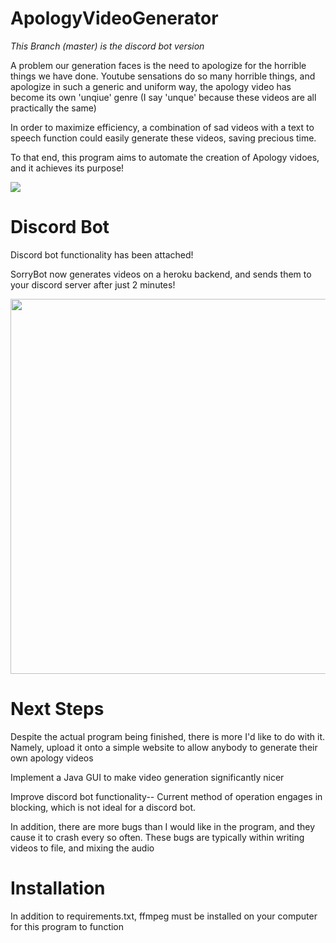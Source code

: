 # ApologyVideoGenerator

_This Branch (master) is the discord bot version_

A problem our generation faces is the need to apologize for the horrible things we have done.
Youtube sensations do so many horrible things, and apologize in such a generic and uniform way, the apology video has become its own 'unqiue' genre (I say 'unque' because these videos are all practically the same)

In order to maximize efficiency, a combination of sad videos with a text to speech function could easily generate these videos, saving precious time.

To that end, this program aims to automate the creation of Apology vidoes, and it achieves its purpose!

[![](https://res.cloudinary.com/marcomontalbano/image/upload/v1594592001/video_to_markdown/images/youtube--Cjb45G58kk8-c05b58ac6eb4c4700831b2b3070cd403.jpg)](https://youtu.be/Cjb45G58kk8 "")

# Discord Bot
Discord bot functionality has been attached!

SorryBot now generates videos on a heroku backend, and sends them to your discord server after just  2 minutes!

<img src="https://github.com/daminals/ApologyVideoGenerator/blob/master/Assets/demonstration/worked.png" width="600">

# Next Steps

Despite the actual program being finished, there is more I'd like to do with it. Namely, upload it onto a simple website to allow anybody to generate their own apology videos

Implement a Java GUI to make video generation significantly nicer

Improve discord bot functionality-- Current method of operation engages in blocking, which is not ideal for a discord bot.

In addition, there are more bugs than I would like in the program, and they cause it to crash every so often. These bugs are typically within writing videos to file, and mixing the audio

# Installation

In addition to requirements.txt, ffmpeg must be installed on your computer for this program to function